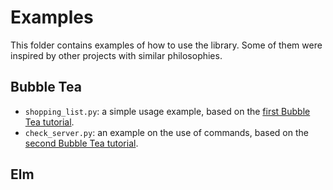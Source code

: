 # Examples

This folder contains examples of how to use the library. Some of them were
inspired by other projects with similar philosophies.

## Bubble Tea

-   `shopping_list.py`: a simple usage example, based on the
    [first Bubble Tea tutorial](https://github.com/charmbracelet/bubbletea/tree/master/tutorials/basics).
-   `check_server.py`: an example on the use of commands, based on the
    [second Bubble Tea tutorial](https://github.com/charmbracelet/bubbletea/tree/master/tutorials/commands).

## Elm
